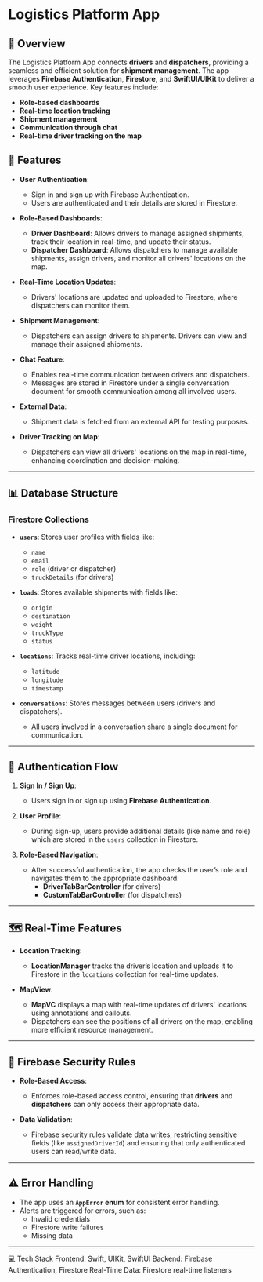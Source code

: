 # Logistics Platform App

## 🚚 Overview

The Logistics Platform App connects **drivers** and **dispatchers**, providing a seamless and efficient solution for **shipment management**. The app leverages **Firebase Authentication**, **Firestore**, and **SwiftUI/UIKit** to deliver a smooth user experience. Key features include:

- **Role-based dashboards**
- **Real-time location tracking**
- **Shipment management**
- **Communication through chat**
- **Real-time driver tracking on the map**

## 🌟 Features

- **User Authentication**: 
  - Sign in and sign up with Firebase Authentication.
  - Users are authenticated and their details are stored in Firestore.

- **Role-Based Dashboards**: 
  - **Driver Dashboard**: Allows drivers to manage assigned shipments, track their location in real-time, and update their status.
  - **Dispatcher Dashboard**: Allows dispatchers to manage available shipments, assign drivers, and monitor all drivers' locations on the map.

- **Real-Time Location Updates**: 
  - Drivers' locations are updated and uploaded to Firestore, where dispatchers can monitor them.

- **Shipment Management**: 
  - Dispatchers can assign drivers to shipments. Drivers can view and manage their assigned shipments.

- **Chat Feature**: 
  - Enables real-time communication between drivers and dispatchers.
  - Messages are stored in Firestore under a single conversation document for smooth communication among all involved users.

- **External Data**: 
  - Shipment data is fetched from an external API for testing purposes.

- **Driver Tracking on Map**: 
  - Dispatchers can view all drivers' locations on the map in real-time, enhancing coordination and decision-making.

---

## 📊 Database Structure

### Firestore Collections

- **`users`**: Stores user profiles with fields like:
  - `name`
  - `email`
  - `role` (driver or dispatcher)
  - `truckDetails` (for drivers)
  
- **`loads`**: Stores available shipments with fields like:
  - `origin`
  - `destination`
  - `weight`
  - `truckType`
  - `status`
  
- **`locations`**: Tracks real-time driver locations, including:
  - `latitude`
  - `longitude`
  - `timestamp`
  
- **`conversations`**: Stores messages between users (drivers and dispatchers). 
  - All users involved in a conversation share a single document for communication.

---

## 🔑 Authentication Flow

1. **Sign In / Sign Up**: 
   - Users sign in or sign up using **Firebase Authentication**.
   
2. **User Profile**: 
   - During sign-up, users provide additional details (like name and role) which are stored in the `users` collection in Firestore.

3. **Role-Based Navigation**: 
   - After successful authentication, the app checks the user’s role and navigates them to the appropriate dashboard:
     - **DriverTabBarController** (for drivers)
     - **CustomTabBarController** (for dispatchers)

---

## 🗺️ Real-Time Features

- **Location Tracking**: 
  - **LocationManager** tracks the driver’s location and uploads it to Firestore in the `locations` collection for real-time updates.

- **MapView**: 
  - **MapVC** displays a map with real-time updates of drivers' locations using annotations and callouts.
  - Dispatchers can see the positions of all drivers on the map, enabling more efficient resource management.

---

## 🔐 Firebase Security Rules

- **Role-Based Access**: 
  - Enforces role-based access control, ensuring that **drivers** and **dispatchers** can only access their appropriate data.

- **Data Validation**: 
  - Firebase security rules validate data writes, restricting sensitive fields (like `assignedDriverId`) and ensuring that only authenticated users can read/write data.

---

## ⚠️ Error Handling

- The app uses an **`AppError` enum** for consistent error handling.
- Alerts are triggered for errors, such as:
  - Invalid credentials
  - Firestore write failures
  - Missing data
  
---

💻 Tech Stack
Frontend: Swift, UIKit, SwiftUI
Backend: Firebase Authentication, Firestore
Real-Time Data: Firestore real-time listeners

